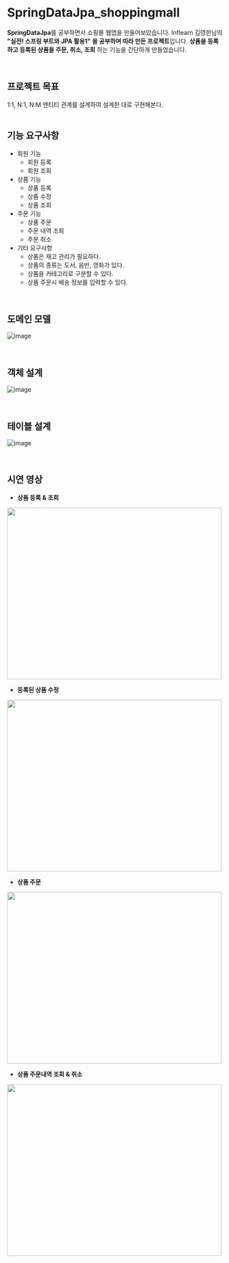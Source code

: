 # SpringDataJpa_shoppingmall
**SpringDataJpa**를 공부하면서 쇼핑몰 웹앱을 만들어보았습니다. Inflearn 김영한님의 **"실전! 스프링 부트와 JPA 활용1" 을 공부하며 따라 만든 프로젝트**입니다.
**상품을 등록하고 등록된 상품을 주문, 취소, 조회** 하는 기능을 간단하게 만들었습니다.

<br>

## 프로젝트 목표
1:1, N:1, N:M 엔티티 관계를 설계하여 설계한 대로 구현해본다. 
<br><br>

## 기능 요구사항
- 회원 기능
  - 회원 등록
  - 회원 조회
- 상품 기능
  - 상품 등록
  - 상품 수정
  - 상품 조회
- 주문 기능
  - 상품 주문
  - 주문 내역 조회
  - 주문 취소
- 기타 요구사항
  - 상품은 재고 관리가 필요하다.
  - 상품의 종류는 도서, 음반, 영화가 있다.
  - 상품을 카테고리로 구분할 수 있다.
  - 상품 주문시 배송 정보를 입력할 수 있다.

<br>

## 도메인 모델
![image](https://user-images.githubusercontent.com/53790137/148490401-400a0ccd-b4a4-4cd5-9eba-c8d897c9201b.png)

<br>

## 객체 설계
![image](https://user-images.githubusercontent.com/53790137/148490489-0dbd24d1-18e9-45a1-8242-cd276e91c0b1.png)

<br>

##  테이블 설계
![image](https://user-images.githubusercontent.com/53790137/149531106-82a7e4de-2405-448b-8bfd-b612f976e895.png)

<br>

## 시연 영상
- **상품 등록 & 조회**
<img src="https://user-images.githubusercontent.com/53790137/148493767-fd1802ec-c55b-467a-b338-3baa5d2fa9b5.gif" width="500" height="400">

- **등록된 상품 수정**
<img src="https://user-images.githubusercontent.com/53790137/148495114-07d15cb4-193e-42ee-854d-a3eabd2a5111.gif" width="500" height="400">

- **상품 주문**
<img src="https://user-images.githubusercontent.com/53790137/148495460-da216d38-09f7-407b-b9f5-ac9ed829136a.gif" width="500" height="400">

- **상품 주문내역 조회 & 취소**
<img src="https://user-images.githubusercontent.com/53790137/148496219-3884cc87-a61a-456d-845b-14c1a998a70b.gif" width="500" height="400">
